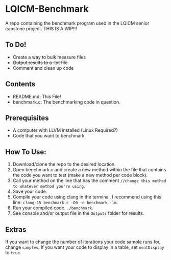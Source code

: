 # LQICM-Benchmark
A repo containing the benchmark program used in the LQICM senior capstone project. THIS IS A WIP!!!

## To Do!
- Create a way to bulk measure files
- ~~Output results to a .txt file~~
- Comment and clean up code

## Contents
- README.md: This File!
- benchmark.c: The benchmarking code in question.

## Prerequisites
- A computer with LLVM installed (Linux Required?)
- Code that you want to benchmark

## How To Use:
1. Download/clone the repo to the desired location.
2. Open benchmark.c and create a new method within the file that contains the code you want to test (make a new method per code block).
3. Call your method on the line that has the comment `//change this method to whatever method you're using`.
4. Save your code.
5. Compile your code using clang in the terminal. I recommend using this line: `clang-15 benchmark.c -O0 -o benchmark -lm`.
6. Run your compiled code. `./benchmark`.
7. See console and/or output file in the `Outputs` folder for results.

## Extras
If you want to change the number of iterations your code sample runs for, change `samples`.
If you want your code to display in a table, set `neatDisplay` to `true`.

